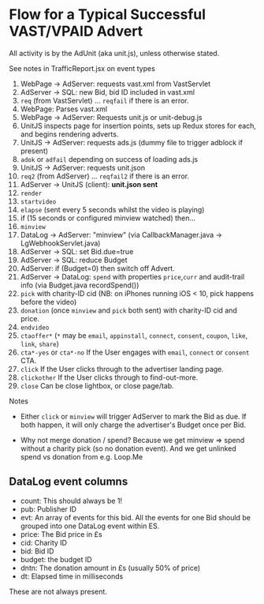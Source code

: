 # Flow for a Typical Successful VAST/VPAID Advert

All activity is by the AdUnit (aka unit.js), unless otherwise stated.

See notes in TrafficReport.jsx on event types

1. WebPage -> AdServer: requests vast.xml from VastServlet
2. AdServer -> SQL: new Bid, bid ID included in vast.xml
3. `req` (from VastServlet) ... `reqfail` if there is an error.
4. WebPage: Parses vast.xml
5. WebPage -> AdServer: Requests unit.js or unit-debug.js
6. UnitJS inspects page for insertion points, sets up Redux stores for each, and begins rendering adverts.
7. UnitJS -> AdServer: requests ads.js (dummy file to trigger adblock if present)
8. `adok` or `adfail` depending on success of loading ads.js
9. UnitJS -> AdServer: requests unit.json
10. `req2` (from AdServer) ... `reqfail2` if there is an error.
11. AdServer -> UnitJS (client): **unit.json sent**
12. `render`
13. `startvideo`
14. `elapse` (sent every 5 seconds whilst the video is playing)
15. if (15 seconds or configured minview watched) then...
16. `minview`
17. DataLog -> AdServer: "minview" (via CallbackManager.java -> LgWebhookServlet.java)
18. AdServer -> SQL: set Bid.due=true
19. AdServer -> SQL: reduce Budget
20. AdServer: if (Budget=0) then switch off Advert.
21. AdServer -> DataLog: `spend` with properties `price`,`curr` and audit-trail info (via Budget.java recordSpend())
22. `pick` with charity-ID cid (NB: on iPhones running iOS < 10, pick happens before the video)
23. `donation` (once `minview` and `pick` both sent) with charity-ID cid and price.
24. `endvideo`
25. `ctaoffer*` (`*` may be `email`, `appinstall`, `connect`, `consent`, `coupon`, `like`, `link`, `share`)
26. `cta*-yes` or `cta*-no` If the User engages with `email`, `connect` or `consent` CTA.
27. `click` If the User clicks through to the advertiser landing page.
28. `clickother` If the User clicks through to find-out-more.
29. `close` Can be close lightbox, or close page/tab.

Notes

- Either `click` or `minview` will trigger AdServer to mark the Bid as due. If both happen, it will only charge the advertiser's Budget once per Bid.

- Why not merge donation / spend?
  Because we get minview => spend without a charity pick (so no donation event).
  And we get unlinked spend vs donation from e.g. Loop.Me

## DataLog event columns

- count: This should always be 1!
- pub: Publisher ID
- evt: An array of events for this bid.
  All the events for one Bid should be grouped into one DataLog event within ES.
- price: The Bid price in £s
- cid: Charity ID
- bid: Bid ID
- budget: the budget ID
- dntn: The donation amount in £s (usually 50% of price)
- dt: Elapsed time in milliseconds

These are not always present.
